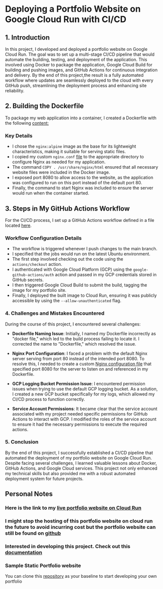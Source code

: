 # Deploying a Portfolio Website on Google Cloud Run with CI/CD

## 1. Introduction
In this project, I developed and deployed a portfolio website on Google Cloud Run. The goal was to set up a multi-stage CI/CD pipeline that would automate the building, testing, and deployment of the application. This involved using Docker to package the application, Google Cloud Build for building and pushing images, and GitHub Actions for continuous integration and delivery. By the end of this project,the result is a fully automated workflow where updates are seamlessly deployed to the cloud with every GitHub push, streamlining the deployment process and enhancing site reliability.

## 2. Building the Dockerfile
To package my web application into a container, I created a Dockerfile with the following [content:](./Dockerfile)

### Key Details
- I chose the `nginx:alpine` image as the base for its lightweight characteristics, making it suitable for serving static files.
- I copied my custom `nginx.conf` [file](./nginx.conf) to the appropriate directory to configure Nginx as needed for my application.
- The command `COPY . /usr/share/nginx/html` ensured that all necessary website files were included in the Docker image.
- I exposed port 8080 to allow access to the website, as the application was configured to run on this port instead of the default port 80.
- Finally, the command to start Nginx was included to ensure the server would run when the container started.

## 3. Steps in My GitHub Actions Workflow
For the CI/CD process, I set up a GitHub Actions workflow defined in a file located [here](.github/workflows/deploy.yml). 

### Workflow Configuration Details
- The workflow is triggered whenever I push changes to the main branch.
- I specified that the jobs would run on the latest Ubuntu environment.
- The first step involved checking out the code using the `actions/checkout` action.
- I authenticated with Google Cloud Platform (GCP) using the `google-github-actions/auth` action and passed in my GCP credentials stored in GitHub secrets.
- I then triggered Google Cloud Build to submit the build, tagging the image for my portfolio site.
- Finally, I deployed the built image to Cloud Run, ensuring it was publicly accessible by using the `--allow-unauthenticated` flag.

### 4. Challenges and Mistakes Encountered
During the course of this project, I encountered several challenges:

- **Dockerfile Naming Issue**: Initially, I named my Dockerfile incorrectly as "docker file," which led to the build process failing to locate it. I corrected the name to "Dockerfile," which resolved the issue.

- **Nginx Port Configuration**: I faced a problem with the default Nginx server serving from port 80 instead of the intended port 8080. To resolve this, I needed to create a custom [Nginx configuration file](./nginx.conf) that specified port 8080 for the server to listen on and referenced in my Dockerfile.

- **GCP Logging Bucket Permission Issue**: I encountered permission issues when trying to use the default GCP logging bucket. As a solution, I created a new GCP bucket specifically for my logs, which allowed my CI/CD process to function correctly.

- **Service Account Permissions**: It became clear that the service account associated with my project needed specific permissions for GitHub Actions to interact with GCP. I modified the roles of the service account to ensure it had the necessary permissions to execute the required actions.

### 5. Conclusion
By the end of this project, I successfully established a CI/CD pipeline that automated the deployment of my portfolio website on Google Cloud Run. Despite facing several challenges, I learned valuable lessons about Docker, GitHub Actions, and Google Cloud services. This project not only enhanced my technical skills but also provided me with a robust automated deployment system for future projects.


## Personal Notes
### Here is the link to my  [live portfolio website on Cloud Run](https://portfolio-site-738832657678.us-central1.run.app/)
### I might stop the hosting of this portfolio website on cloud run the future to avoid incurring cost but the portfolio website can still be found on [github](https://mutiaholanrewaju.github.io/professional-portfolio/)

### Interested in developing this project. Check out this [documentation](./Project%20Guide_%20Deploying%20a%20Portfolio%20Website%20on%20Google%20Cloud%20Run%20with%20CI_CD.pdf)

### Sample Static Portfolio website
You can clone this [repository](https://github.com/geetanshum/Portfolio.git) as your baseline to start developing your own portfolio

